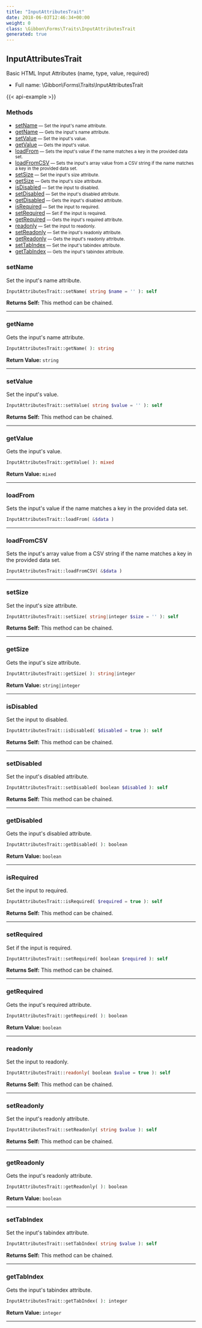 ```yaml
---
title: "InputAttributesTrait"
date: 2018-06-03T12:46:34+00:00
weight: 0
class: \Gibbon\Forms\Traits\InputAttributesTrait
generated: true
---
```


## InputAttributesTrait

Basic HTML Input Attributes (name, type, value, required)



* Full name: \Gibbon\Forms\Traits\InputAttributesTrait

{{< api-example >}} 



### Methods

- [setName](#setname)<small> — Set the input's name attribute.</small>
- [getName](#getname)<small> — Gets the input's name attribute.</small>
- [setValue](#setvalue)<small> — Set the input's value.</small>
- [getValue](#getvalue)<small> — Gets the input's value.</small>
- [loadFrom](#loadfrom)<small> — Sets the input's value if the name matches a key in the provided data set.</small>
- [loadFromCSV](#loadfromcsv)<small> — Sets the input's array value from a CSV string if the name matches a key in the provided data set.</small>
- [setSize](#setsize)<small> — Set the input's size attribute.</small>
- [getSize](#getsize)<small> — Gets the input's size attribute.</small>
- [isDisabled](#isdisabled)<small> — Set the input to disabled.</small>
- [setDisabled](#setdisabled)<small> — Set the input's disabled attribute.</small>
- [getDisabled](#getdisabled)<small> — Gets the input's disabled attribute.</small>
- [isRequired](#isrequired)<small> — Set the input to required.</small>
- [setRequired](#setrequired)<small> — Set if the input is required.</small>
- [getRequired](#getrequired)<small> — Gets the input's required attribute.</small>
- [readonly](#readonly)<small> — Set the input to readonly.</small>
- [setReadonly](#setreadonly)<small> — Set the input's readonly attribute.</small>
- [getReadonly](#getreadonly)<small> — Gets the input's readonly attribute.</small>
- [setTabIndex](#settabindex)<small> — Set the input's tabindex attribute.</small>
- [getTabIndex](#gettabindex)<small> — Gets the input's tabindex attribute.</small>




### setName

Set the input's name attribute.

```php
InputAttributesTrait::setName( string $name = '' ): self
```






**Returns Self:** This method can be chained.



---

### getName

Gets the input's name attribute.

```php
InputAttributesTrait::getName( ): string
```






**Return Value:**
`string`  



---

### setValue

Set the input's value.

```php
InputAttributesTrait::setValue( string $value = '' ): self
```






**Returns Self:** This method can be chained.



---

### getValue

Gets the input's value.

```php
InputAttributesTrait::getValue( ): mixed
```






**Return Value:**
`mixed`  



---

### loadFrom

Sets the input's value if the name matches a key in the provided data set.

```php
InputAttributesTrait::loadFrom( &$data )
```









---

### loadFromCSV

Sets the input's array value from a CSV string if the name matches a key in the provided data set.

```php
InputAttributesTrait::loadFromCSV( &$data )
```









---

### setSize

Set the input's size attribute.

```php
InputAttributesTrait::setSize( string|integer $size = '' ): self
```






**Returns Self:** This method can be chained.



---

### getSize

Gets the input's size attribute.

```php
InputAttributesTrait::getSize( ): string|integer
```






**Return Value:**
`string|integer`  



---

### isDisabled

Set the input to disabled.

```php
InputAttributesTrait::isDisabled( $disabled = true ): self
```






**Returns Self:** This method can be chained.



---

### setDisabled

Set the input's disabled attribute.

```php
InputAttributesTrait::setDisabled( boolean $disabled ): self
```






**Returns Self:** This method can be chained.



---

### getDisabled

Gets the input's disabled attribute.

```php
InputAttributesTrait::getDisabled( ): boolean
```






**Return Value:**
`boolean`  



---

### isRequired

Set the input to required.

```php
InputAttributesTrait::isRequired( $required = true ): self
```






**Returns Self:** This method can be chained.



---

### setRequired

Set if the input is required.

```php
InputAttributesTrait::setRequired( boolean $required ): self
```






**Returns Self:** This method can be chained.



---

### getRequired

Gets the input's required attribute.

```php
InputAttributesTrait::getRequired( ): boolean
```






**Return Value:**
`boolean`  



---

### readonly

Set the input to readonly.

```php
InputAttributesTrait::readonly( boolean $value = true ): self
```






**Returns Self:** This method can be chained.



---

### setReadonly

Set the input's readonly attribute.

```php
InputAttributesTrait::setReadonly( string $value ): self
```






**Returns Self:** This method can be chained.



---

### getReadonly

Gets the input's readonly attribute.

```php
InputAttributesTrait::getReadonly( ): boolean
```






**Return Value:**
`boolean`  



---

### setTabIndex

Set the input's tabindex attribute.

```php
InputAttributesTrait::setTabIndex( string $value ): self
```






**Returns Self:** This method can be chained.



---

### getTabIndex

Gets the input's tabindex attribute.

```php
InputAttributesTrait::getTabIndex( ): integer
```






**Return Value:**
`integer`  



---

